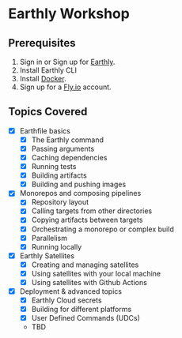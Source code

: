 # Earthly Workshop

## Prerequisites

1. Sign in or Sign up for [Earthly](https://cloud.earthly.dev/login).
2. Install Earthly CLI
3. Install [Docker](https://www.docker.com/products/docker-desktop/).
4. Sign up for a [Fly.io](https://fly.io/) account.

## Topics Covered

- [x] Earthfile basics
  - [x] The Earthly command
  - [x] Passing arguments
  - [x] Caching dependencies
  - [x] Running tests
  - [x] Building artifacts
  - [x] Building and pushing images
- [x] Monorepos and composing pipelines
  - [x] Repository layout
  - [x] Calling targets from other directories
  - [x] Copying artifacts between targets
  - [x] Orchestrating a monorepo or complex build
  - [x] Parallelism
  - [x] Running locally
- [x] Earthly Satellites
  - [x] Creating and managing satellites
  - [x] Using satellites with your local machine
  - [x] Using satellites with Github Actions
- [x] Deployment & advanced topics
  - [x] Earthly Cloud secrets
  - [x] Building for different platforms
  - [x] User Defined Commands (UDCs)
  - TBD

